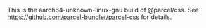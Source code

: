 This is the aarch64-unknown-linux-gnu build of @parcel/css. See https://github.com/parcel-bundler/parcel-css for details.